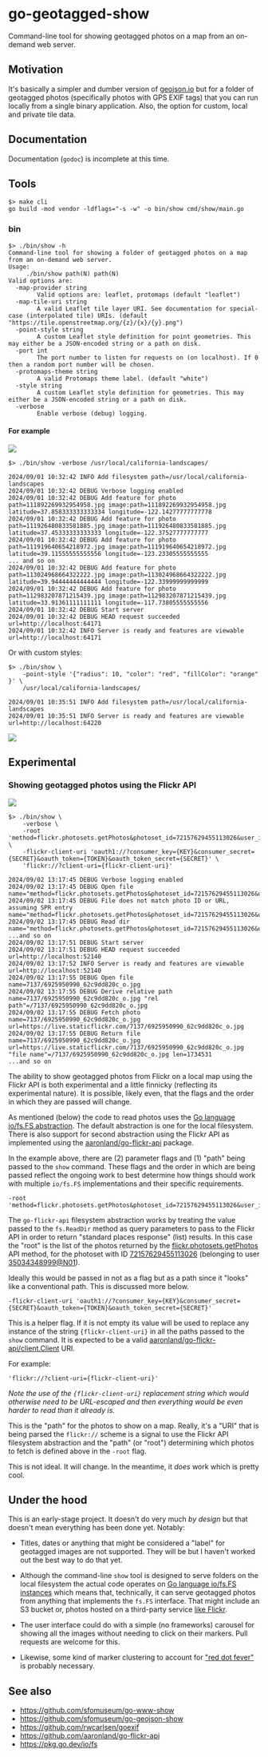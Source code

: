 # go-geotagged-show

Command-line tool for showing geotagged photos on a map from an on-demand web server.

## Motivation

It's basically a simpler and dumber version of [geojson.io](https://geojson.io/) but for a folder of geotagged photos (specifically photos with GPS EXIF tags) that you can run locally from a single binary application. Also, the option for custom, local and private tile data.

## Documentation

Documentation (`godoc`) is incomplete at this time.

## Tools

```
$> make cli
go build -mod vendor -ldflags="-s -w" -o bin/show cmd/show/main.go
```

### bin

```
$> ./bin/show -h
Command-line tool for showing a folder of geotagged photos on a map from an on-demand web server.
Usage:
	 ./bin/show path(N) path(N)
Valid options are:
  -map-provider string
    	Valid options are: leaflet, protomaps (default "leaflet")
  -map-tile-uri string
    	A valid Leaflet tile layer URI. See documentation for special-case (interpolated tile) URIs. (default "https://tile.openstreetmap.org/{z}/{x}/{y}.png")
  -point-style string
    	A custom Leaflet style definition for point geometries. This may either be a JSON-encoded string or a path on disk.
  -port int
    	The port number to listen for requests on (on localhost). If 0 then a random port number will be chosen.
  -protomaps-theme string
    	A valid Protomaps theme label. (default "white")
  -style string
    	A custom Leaflet style definition for geometries. This may either be a JSON-encoded string or a path on disk.
  -verbose
    	Enable verbose (debug) logging.

```

#### For example

![](docs/images/go-geotagged-show-basic.png)

```
$> ./bin/show -verbose /usr/local/california-landscapes/

2024/09/01 10:32:42 INFO Add filesystem path=/usr/local/california-landscapes
2024/09/01 10:32:42 DEBUG Verbose logging enabled
2024/09/01 10:32:42 DEBUG Add feature for photo path=111892269932954958.jpg image:path=111892269932954958.jpg latitude=37.858333333333334 longitude=-122.14277777777778
2024/09/01 10:32:42 DEBUG Add feature for photo path=111926480833581885.jpg image:path=111926480833581885.jpg latitude=37.45333333333333 longitude=-122.37527777777777
2024/09/01 10:32:42 DEBUG Add feature for photo path=111919640654218972.jpg image:path=111919640654218972.jpg latitude=39.11555555555556 longitude=-123.23305555555555
... and so on
2024/09/01 10:32:42 DEBUG Add feature for photo path=113024968664322222.jpg image:path=113024968664322222.jpg latitude=39.94444444444444 longitude=-122.33999999999999
2024/09/01 10:32:42 DEBUG Add feature for photo path=112983207871215439.jpg image:path=112983207871215439.jpg latitude=33.91361111111111 longitude=-117.73805555555556
2024/09/01 10:32:42 DEBUG Start server
2024/09/01 10:32:42 DEBUG HEAD request succeeded url=http://localhost:64171
2024/09/01 10:32:42 INFO Server is ready and features are viewable url=http://localhost:64171
```

Or with custom styles:

```
$> ./bin/show \
	-point-style '{"radius": 10, "color": "red", "fillColor": "orange" }' \
	/usr/local/california-landscapes/
	
2024/09/01 10:35:51 INFO Add filesystem path=/usr/local/california-landscapes
2024/09/01 10:35:51 INFO Server is ready and features are viewable url=http://localhost:64220
```

![](docs/images/go-geotagged-show-style.png)

## Experimental

### Showing geotagged photos using the Flickr API

![](docs/images/go-geotagged-show-flickr-api.png)

```
$> ./bin/show \
	-verbose \
	-root 'method=flickr.photosets.getPhotos&photoset_id=72157629455113026&user_id=35034348999%40N01' \
	-flickr-client-uri 'oauth1://?consumer_key={KEY}&consumer_secret={SECRET}&oauth_token={TOKEN}&oauth_token_secret={SECRET}' \
	'flickr://?client-uri={flickr-client-uri}'

2024/09/02 13:17:45 DEBUG Verbose logging enabled
2024/09/02 13:17:45 DEBUG Open file name="method=flickr.photosets.getPhotos&photoset_id=72157629455113026&user_id=35034348999%40N01"
2024/09/02 13:17:45 DEBUG File does not match photo ID or URL, assuming SPR entry name="method=flickr.photosets.getPhotos&photoset_id=72157629455113026&user_id=35034348999%40N01"
2024/09/02 13:17:45 DEBUG Read dir name="method=flickr.photosets.getPhotos&photoset_id=72157629455113026&user_id=35034348999%40N01"
...and so on
2024/09/02 13:17:51 DEBUG Start server
2024/09/02 13:17:51 DEBUG HEAD request succeeded url=http://localhost:52140
2024/09/02 13:17:52 INFO Server is ready and features are viewable url=http://localhost:52140
2024/09/02 13:17:55 DEBUG Open file name=7137/6925950990_62c9dd820c_o.jpg
2024/09/02 13:17:55 DEBUG Derive relative path name=7137/6925950990_62c9dd820c_o.jpg "rel path"=/7137/6925950990_62c9dd820c_o.jpg
2024/09/02 13:17:55 DEBUG Fetch photo name=7137/6925950990_62c9dd820c_o.jpg url=https://live.staticflickr.com/7137/6925950990_62c9dd820c_o.jpg
2024/09/02 13:17:55 DEBUG Return file name=7137/6925950990_62c9dd820c_o.jpg url=https://live.staticflickr.com/7137/6925950990_62c9dd820c_o.jpg "file name"=/7137/6925950990_62c9dd820c_o.jpg len=1734531
...and so on
```

The ability to show geotagged photos from Flickr on a local map using the Flickr API is both experimental and a little finnicky (reflecting its experimental nature). It is possible, likely even, that the flags and the order in which they are passed will change.

As mentioned (below) the code to read photos uses the [Go language io/fs.FS abstraction](https://benjamincongdon.me/blog/2021/01/21/A-Tour-of-Go-116s-iofs-package/). The default abstraction is one for the local filesystem. There is also support for second abstraction using the Flickr API as implemented using the [aaronland/go-flickr-api](https://github.com/aaronland/go-flickr-api/tree/main/fs) package.

In the example above, there are (2) parameter flags and (1) "path" being passed to the `show` command. These flags and the order in which are being passed reflect the ongoing work to best determine how things should work with multiple `io/fs.FS` implementations and their specific requirements.

```
-root 'method=flickr.photosets.getPhotos&photoset_id=72157629455113026&user_id=35034348999%40N01'
```

The `go-flickr-api` filesystem abstraction works by treating the value passed to the `fs.ReadDir` method as query parameters to pass to the Flickr API in order to return "standard places response" (list) results. In this case the "root" is the list of the photos returned by the [flickr.photosets.getPhotos](https://www.flickr.com/services/api/flickr.photosets.getPhotos.htm) API method, for the photoset with ID [72157629455113026](https://www.flickr.com/photos/straup/albums/72157629455113026) (belonging to user [35034348999@N01](https://www.flickr.com/photos/straup/)).

Ideally this would be passed in not as a flag but as a path since it "looks" like a conventional path. This is discussed more below.

```
-flickr-client-uri 'oauth1://?consumer_key={KEY}&consumer_secret={SECRET}&oauth_token={TOKEN}&oauth_token_secret={SECRET}'
```

This is a helper flag. If it is not empty its value will be used to replace any instance of the string `{flickr-client-uri}` in all the paths passed to the `show` command. It is expected to be a valid [aaronland/go-flickr-api/client.Client](https://github.com/aaronland/go-flickr-api?tab=readme-ov-file#clients) URI.

For example:

```
'flickr://?client-uri={flickr-client-uri}'
```

_Note the use of the `{flickr-client-uri}` replacement string which would otherwise need to be URL-escaped and then everything would be even harder to read than it already is._

This is the "path" for the photos to show on a map. Really, it's a "URI" that is being parsed the `flickr://` scheme is a signal to use the Flickr API filesystem abstraction and the "path" (or "root") determining which photos to fetch is defined above in the `-root` flag.

This is not ideal. It will change. In the meantime, it _does_ work which is pretty cool.

## Under the hood

This is an early-stage project. It doesn't do very much _by design_ but that doesn't mean everything has been done yet. Notably:

* Titles, dates or anything that might be considered a "label" for geotagged images are not supported. They will be but I haven't worked out the best way to do that yet.

* Although the command-line `show` tool is designed to serve folders on the local filesystem the actual code operates on [Go language io/fs.FS instances](https://benjamincongdon.me/blog/2021/01/21/A-Tour-of-Go-116s-iofs-package/) which means that, technically, it can serve geotagged photos from anything that implements the `fs.FS` interface. That might include an S3 bucket or, photos hosted on a third-party service [like Flickr](https://github.com/aaronland/go-flickr-api/tree/main/fs).

* The user interface could do with a simple (no frameworks) carousel for showing all the images without needing to click on their markers. Pull requests are welcome for this.

* Likewise, some kind of marker clustering to account for ["red dot fever"](https://googleearthdesign.blogspot.com/2009/05/clustering-placemarks.html) is probably necessary.

## See also

* https://github.com/sfomuseum/go-www-show
* https://github.com/sfomuseum/go-geojson-show
* https://github.com/rwcarlsen/goexif
* https://github.com/aaronland/go-flickr-api
* https://pkg.go.dev/io/fs